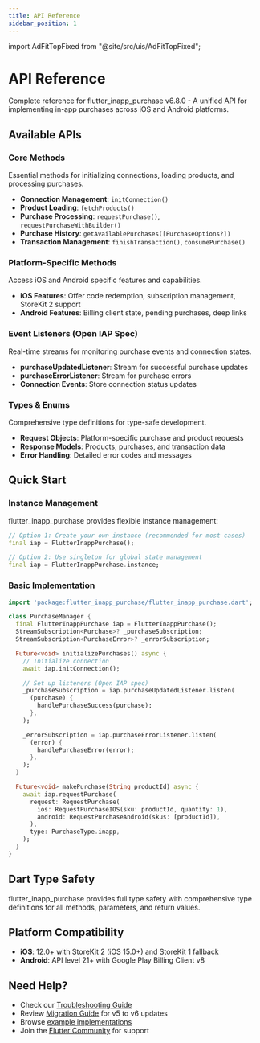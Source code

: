 ```yaml
---
title: API Reference
sidebar_position: 1
---
```


import AdFitTopFixed from "@site/src/uis/AdFitTopFixed";

# API Reference

<AdFitTopFixed />

Complete reference for flutter_inapp_purchase v6.8.0 - A unified API for implementing in-app purchases across iOS and Android platforms.

## Available APIs

### Core Methods

Essential methods for initializing connections, loading products, and processing purchases.

- **Connection Management**: `initConnection()`
- **Product Loading**: `fetchProducts()`
- **Purchase Processing**: `requestPurchase()`, `requestPurchaseWithBuilder()`
- **Purchase History**: `getAvailablePurchases([PurchaseOptions?])`
- **Transaction Management**: `finishTransaction()`, `consumePurchase()`

### Platform-Specific Methods

Access iOS and Android specific features and capabilities.

- **iOS Features**: Offer code redemption, subscription management, StoreKit 2 support
- **Android Features**: Billing client state, pending purchases, deep links

### Event Listeners (Open IAP Spec)

Real-time streams for monitoring purchase events and connection states.

- **purchaseUpdatedListener**: Stream for successful purchase updates
- **purchaseErrorListener**: Stream for purchase errors
- **Connection Events**: Store connection status updates

### Types & Enums

Comprehensive type definitions for type-safe development.

- **Request Objects**: Platform-specific purchase and product requests
- **Response Models**: Products, purchases, and transaction data
- **Error Handling**: Detailed error codes and messages

## Quick Start

### Instance Management

flutter_inapp_purchase provides flexible instance management:

```dart
// Option 1: Create your own instance (recommended for most cases)
final iap = FlutterInappPurchase();

// Option 2: Use singleton for global state management
final iap = FlutterInappPurchase.instance;
```

### Basic Implementation

```dart
import 'package:flutter_inapp_purchase/flutter_inapp_purchase.dart';

class PurchaseManager {
  final FlutterInappPurchase iap = FlutterInappPurchase();
  StreamSubscription<Purchase>? _purchaseSubscription;
  StreamSubscription<PurchaseError>? _errorSubscription;

  Future<void> initializePurchases() async {
    // Initialize connection
    await iap.initConnection();

    // Set up listeners (Open IAP spec)
    _purchaseSubscription = iap.purchaseUpdatedListener.listen(
      (purchase) {
        handlePurchaseSuccess(purchase);
      },
    );

    _errorSubscription = iap.purchaseErrorListener.listen(
      (error) {
        handlePurchaseError(error);
      },
    );
  }

  Future<void> makePurchase(String productId) async {
    await iap.requestPurchase(
      request: RequestPurchase(
        ios: RequestPurchaseIOS(sku: productId, quantity: 1),
        android: RequestPurchaseAndroid(skus: [productId]),
      ),
      type: PurchaseType.inapp,
    );
  }
}
```

## Dart Type Safety

flutter_inapp_purchase provides full type safety with comprehensive type definitions for all methods, parameters, and return values.

## Platform Compatibility

- **iOS**: 12.0+ with StoreKit 2 (iOS 15.0+) and StoreKit 1 fallback
- **Android**: API level 21+ with Google Play Billing Client v8

## Need Help?

- Check our [Troubleshooting Guide](../guides/troubleshooting.md)
- Review [Migration Guide](../migration/from-v5.md) for v5 to v6 updates
- Browse [example implementations](https://github.com/hyochan/flutter_inapp_purchase/tree/main/example)
- Join the [Flutter Community](https://flutter.dev/community) for support
